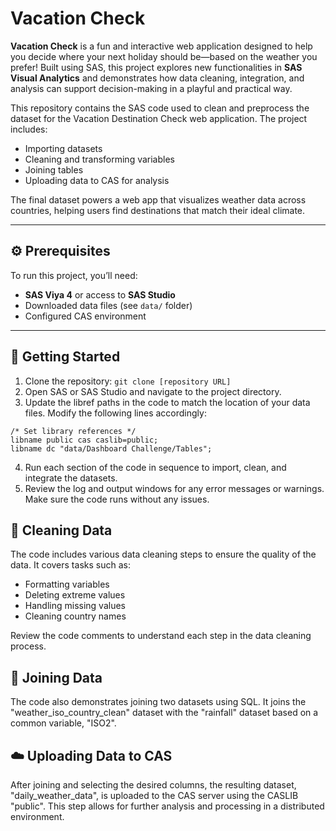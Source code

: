 # Vacation Check

**Vacation Check** is a fun and interactive web application designed to help you decide where your next holiday should be—based on the weather you prefer! Built using SAS, this project explores new functionalities in **SAS Visual Analytics** and demonstrates how data cleaning, integration, and analysis can support decision-making in a playful and practical way.

This repository contains the SAS code used to clean and preprocess the dataset for the Vacation Destination Check web application. The project includes:

- Importing datasets
- Cleaning and transforming variables
- Joining tables
- Uploading data to CAS for analysis

The final dataset powers a web app that visualizes weather data across countries, helping users find destinations that match their ideal climate.

---

## ⚙️ Prerequisites

To run this project, you’ll need:

- **SAS Viya 4** or access to **SAS Studio**
- Downloaded data files (see `data/` folder)
- Configured CAS environment

---

## 🚀 Getting Started

1. Clone the repository: `git clone [repository URL]`
2. Open SAS or SAS Studio and navigate to the project directory.
3. Update the libref paths in the code to match the location of your data files. Modify the following lines accordingly:

```sas
/* Set library references */
libname public cas caslib=public;
libname dc "data/Dashboard Challenge/Tables";
```

4. Run each section of the code in sequence to import, clean, and integrate the datasets.
5. Review the log and output windows for any error messages or warnings. Make sure the code runs without any issues.

## 🧹 Cleaning Data

The code includes various data cleaning steps to ensure the quality of the data. It covers tasks such as:

- Formatting variables
- Deleting extreme values
- Handling missing values
- Cleaning country names

Review the code comments to understand each step in the data cleaning process.

## 🔗 Joining Data

The code also demonstrates joining two datasets using SQL. It joins the "weather_iso_country_clean" dataset with the "rainfall" dataset based on a common variable, "ISO2".

## ☁️ Uploading Data to CAS

After joining and selecting the desired columns, the resulting dataset, "daily_weather_data", is uploaded to the CAS server using the CASLIB "public". This step allows for further analysis and processing in a distributed environment.
